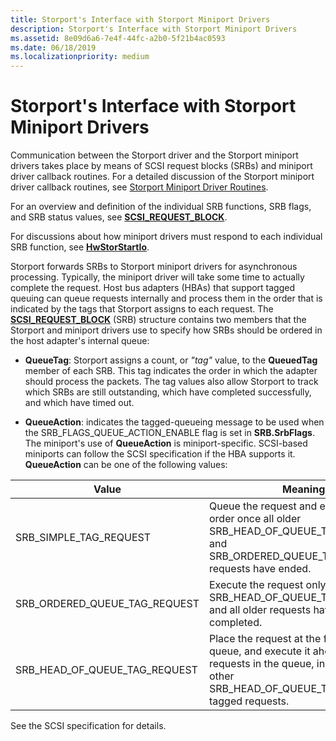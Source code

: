 ```yaml
---
title: Storport's Interface with Storport Miniport Drivers
description: Storport's Interface with Storport Miniport Drivers
ms.assetid: 8e09d6a6-7e4f-44fc-a2b0-5f21b4ac0593
ms.date: 06/18/2019
ms.localizationpriority: medium
---
```


# Storport's Interface with Storport Miniport Drivers

Communication between the Storport driver and the Storport miniport drivers takes place by means of SCSI request blocks (SRBs) and miniport driver callback routines. For a detailed discussion of the Storport miniport driver callback routines, see [Storport Miniport Driver Routines](./storport-miniport-driver-routines.md).

For an overview and definition of the individual SRB functions, SRB flags, and SRB status values, see [**SCSI_REQUEST_BLOCK**](/windows-hardware/drivers/ddi/srb/ns-srb-_scsi_request_block).

For discussions about how miniport drivers must respond to each individual SRB function, see [**HwStorStartIo**](/windows-hardware/drivers/ddi/storport/nc-storport-hw_startio).

Storport forwards SRBs to Storport miniport drivers for asynchronous processing. Typically, the miniport driver will take some time to actually complete the request. Host bus adapters (HBAs) that support tagged queuing can queue requests internally and process them in the order that is indicated by the tags that Storport assigns to each request. The [**SCSI_REQUEST_BLOCK**](/windows-hardware/drivers/ddi/storport/nc-storport-hw_startio) (SRB) structure contains two members that the Storport and miniport drivers use to specify how SRBs should be ordered in the host adapter's internal queue:

* **QueueTag**: Storport assigns a count, or *"tag"* value, to the **QueuedTag** member of each SRB. This tag indicates the order in which the adapter should process the packets. The tag values also allow Storport to track which SRBs are still outstanding, which have completed successfully, and which have timed out.

* **QueueAction**: indicates the tagged-queueing message to be used when the SRB_FLAGS_QUEUE_ACTION_ENABLE flag is set in **SRB.SrbFlags**. The miniport's use of **QueueAction** is miniport-specific. SCSI-based miniports can follow the SCSI specification if the HBA supports it. **QueueAction** can be one of the following values:

| Value | Meaning |
| ----- | ------- |
| SRB_SIMPLE_TAG_REQUEST | Queue the request and execute it in any order once all older SRB_HEAD_OF_QUEUE_TAG_REQUEST and SRB_ORDERED_QUEUE_TAG_REQUEST requests have ended. |
| SRB_ORDERED_QUEUE_TAG_REQUEST | Execute the request only after all older SRB_HEAD_OF_QUEUE_TAG_REQUEST and all older requests have been completed. |
| SRB_HEAD_OF_QUEUE_TAG_REQUEST | Place the request at the front of the queue, and execute it ahead of all other requests in the queue, including all other SRB_HEAD_OF_QUEUE_TAG_REQUEST-tagged requests. |

See the SCSI specification for details.